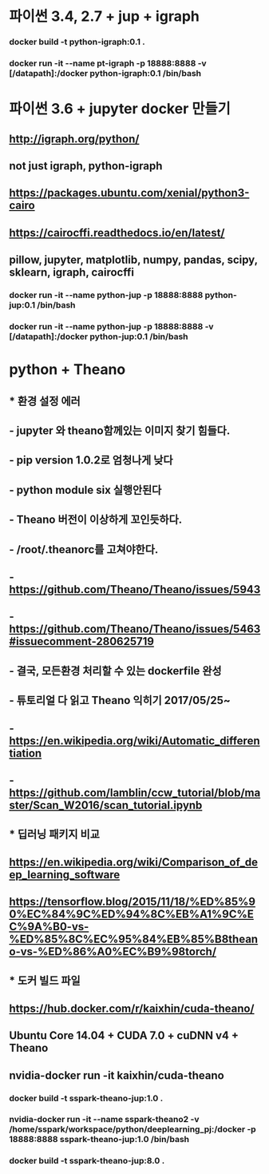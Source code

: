 # 파이썬 3.4, 2.7 + jup + igraph


### docker build -t python-igraph:0.1 .

### docker run -it --name pt-igraph -p 18888:8888 -v [/datapath]:/docker python-igraph:0.1 /bin/bash

# 파이썬 3.6 + jupyter docker 만들기 

## http://igraph.org/python/

## not just igraph, python-igraph
## https://packages.ubuntu.com/xenial/python3-cairo
## https://cairocffi.readthedocs.io/en/latest/

## pillow, jupyter, matplotlib, numpy, pandas, scipy, sklearn, igraph, cairocffi

### docker run -it --name python-jup -p 18888:8888 python-jup:0.1 /bin/bash

### docker run -it --name python-jup -p 18888:8888 -v [/datapath]:/docker python-jup:0.1 /bin/bash


# python + Theano
## * 환경 설정 에러 
## 	- jupyter 와 theano함께있는 이미지 찾기 힘들다.
## 	- pip version 1.0.2로 엄청나게 낮다
## 	- python module six 실행안된다
## 	- Theano 버전이 이상하게 꼬인듯하다.
## 	- /root/.theanorc를 고쳐야한다.
## 		- https://github.com/Theano/Theano/issues/5943
## 		- https://github.com/Theano/Theano/issues/5463#issuecomment-280625719
## 	- 결국, 모든환경 처리할 수 있는 dockerfile 완성
## - 튜토리얼 다 읽고 Theano 익히기 2017/05/25~
## 	- https://en.wikipedia.org/wiki/Automatic_differentiation
## 	- https://github.com/lamblin/ccw_tutorial/blob/master/Scan_W2016/scan_tutorial.ipynb
## 
## * 딥러닝 패키지 비교
## https://en.wikipedia.org/wiki/Comparison_of_deep_learning_software
## https://tensorflow.blog/2015/11/18/%ED%85%90%EC%84%9C%ED%94%8C%EB%A1%9C%EC%9A%B0-vs-%ED%85%8C%EC%95%84%EB%85%B8theano-vs-%ED%86%A0%EC%B9%98torch/
## 
## * 도커 빌드 파일
## https://hub.docker.com/r/kaixhin/cuda-theano/
## 	Ubuntu Core 14.04 + CUDA 7.0 + cuDNN v4 + Theano
## 	nvidia-docker run -it kaixhin/cuda-theano

### docker build -t sspark-theano-jup:1.0 .
### nvidia-docker run -it --name sspark-theano2 -v /home/sspark/workspace/python/deeplearning_pj:/docker -p 18888:8888 sspark-theano-jup:1.0 /bin/bash
### 
### docker build -t sspark-theano-jup:8.0 .

